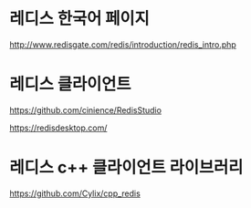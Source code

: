 
# 레디스 한국어 페이지
http://www.redisgate.com/redis/introduction/redis_intro.php

# 레디스 클라이언트
https://github.com/cinience/RedisStudio

https://redisdesktop.com/

# 레디스 c++ 클라이언트 라이브러리

https://github.com/Cylix/cpp_redis